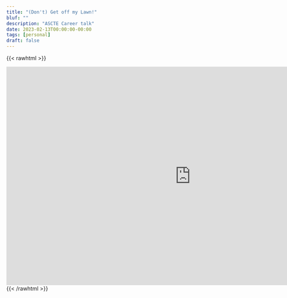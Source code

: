 ```yaml
---
title: "(Don't) Get off my Lawn!"
bluf: ""
description: "ASCTE Career talk"
date: 2023-02-13T00:00:00-00:00
tags: [personal]
draft: false
---
```


{{< rawhtml >}}
<iframe src="https://docs.google.com/presentation/d/e/2PACX-1vTxupsiS_zW5AGStDqcHQEy9nmdfPwoPR7gWIN4x__oi7i0t6OjGFAZ8-pU2goM7uonAxNm2hpKyY98/embed?start=false&loop=false&delayms=60000" frameborder="0" width="960" height="569" allowfullscreen="true" mozallowfullscreen="true" webkitallowfullscreen="true"></iframe>
{{< /rawhtml >}}

